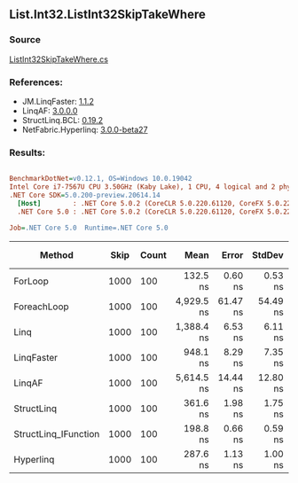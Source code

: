 ﻿## List.Int32.ListInt32SkipTakeWhere

### Source
[ListInt32SkipTakeWhere.cs](../LinqBenchmarks/List/Int32/ListInt32SkipTakeWhere.cs)

### References:
- JM.LinqFaster: [1.1.2](https://www.nuget.org/packages/JM.LinqFaster/1.1.2)
- LinqAF: [3.0.0.0](https://www.nuget.org/packages/LinqAF/3.0.0.0)
- StructLinq.BCL: [0.19.2](https://www.nuget.org/packages/StructLinq.BCL/0.19.2)
- NetFabric.Hyperlinq: [3.0.0-beta27](https://www.nuget.org/packages/NetFabric.Hyperlinq/3.0.0-beta27)

### Results:
``` ini

BenchmarkDotNet=v0.12.1, OS=Windows 10.0.19042
Intel Core i7-7567U CPU 3.50GHz (Kaby Lake), 1 CPU, 4 logical and 2 physical cores
.NET Core SDK=5.0.200-preview.20614.14
  [Host]        : .NET Core 5.0.2 (CoreCLR 5.0.220.61120, CoreFX 5.0.220.61120), X64 RyuJIT
  .NET Core 5.0 : .NET Core 5.0.2 (CoreCLR 5.0.220.61120, CoreFX 5.0.220.61120), X64 RyuJIT

Job=.NET Core 5.0  Runtime=.NET Core 5.0  

```
|               Method | Skip | Count |       Mean |    Error |   StdDev | Ratio | RatioSD |  Gen 0 | Gen 1 | Gen 2 | Allocated |
|--------------------- |----- |------ |-----------:|---------:|---------:|------:|--------:|-------:|------:|------:|----------:|
|              ForLoop | 1000 |   100 |   132.5 ns |  0.60 ns |  0.53 ns |  1.00 |    0.00 |      - |     - |     - |         - |
|          ForeachLoop | 1000 |   100 | 4,929.5 ns | 61.47 ns | 54.49 ns | 37.22 |    0.46 | 0.0153 |     - |     - |      40 B |
|                 Linq | 1000 |   100 | 1,388.4 ns |  6.53 ns |  6.11 ns | 10.48 |    0.08 | 0.0725 |     - |     - |     152 B |
|           LinqFaster | 1000 |   100 |   948.1 ns |  8.29 ns |  7.35 ns |  7.16 |    0.06 | 0.7458 |     - |     - |    1560 B |
|               LinqAF | 1000 |   100 | 5,614.5 ns | 14.44 ns | 12.80 ns | 42.39 |    0.17 |      - |     - |     - |         - |
|           StructLinq | 1000 |   100 |   361.6 ns |  1.98 ns |  1.75 ns |  2.73 |    0.02 | 0.0572 |     - |     - |     120 B |
| StructLinq_IFunction | 1000 |   100 |   198.8 ns |  0.66 ns |  0.59 ns |  1.50 |    0.01 |      - |     - |     - |         - |
|            Hyperlinq | 1000 |   100 |   287.6 ns |  1.13 ns |  1.00 ns |  2.17 |    0.01 |      - |     - |     - |         - |
